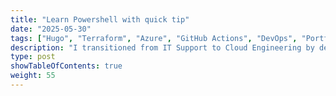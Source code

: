 ```yaml
---
title: "Learn Powershell with quick tip"
date: "2025-05-30"
tags: ["Hugo", "Terraform", "Azure", "GitHub Actions", "DevOps", "Portfolio", "Azure Function", "SendGrid"]
description: "I transitioned from IT Support to Cloud Engineering by deploying my portfolio using Hugo, GitHub, Terraform, and Azure Static Web Apps."
type: post
showTableOfContents: true
weight: 55
---
```


